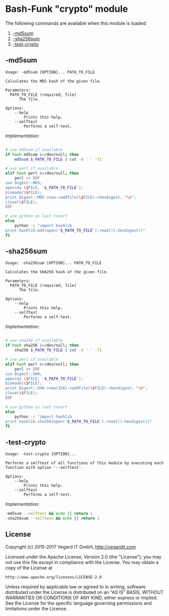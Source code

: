 # Bash-Funk "crypto" module

[//]: # (THIS FILE IS GENERATED BY BASH-FUNK GENERATOR)

The following commands are available when this module is loaded:

1. [-md5sum](#-md5sum)
1. [-sha256sum](#-sha256sum)
1. [-test-crypto](#-test-crypto)

## <a name="-md5sum"></a>-md5sum

```
Usage: -md5sum [OPTION]... PATH_TO_FILE

Calculates the MD5 hash of the given file.

Parameters:
  PATH_TO_FILE (required, file)
      The file.

Options:
    --help 
        Prints this help.
    --selftest 
        Performs a self-test.
```

*Implementation:*
```bash

# use md5sum if available
if hash md5sum &>/dev/null; then
    md5sum $_PATH_TO_FILE | cut -d ' ' -f1

# use perl if available
elif hash perl &>/dev/null; then
    perl << EOF
use Digest::MD5;
open(my \$FILE, '$_PATH_TO_FILE');
binmode(\$FILE);
print Digest::MD5->new->addfile(\$FILE)->hexdigest, "\n";
close(\$FILE);
EOF

# use python as last resort
else
    python -c "import hashlib
print hashlib.md5(open('$_PATH_TO_FILE').read()).hexdigest()"
fi
```


## <a name="-sha256sum"></a>-sha256sum

```
Usage: -sha256sum [OPTION]... PATH_TO_FILE

Calculates the SHA256 hash of the given file.

Parameters:
  PATH_TO_FILE (required, file)
      The file.

Options:
    --help 
        Prints this help.
    --selftest 
        Performs a self-test.
```

*Implementation:*
```bash

# use sha256 if available
if hash sha256 &>/dev/null; then
    sha256 $_PATH_TO_FILE | cut -d ' ' -f1

# use perl if available
elif hash perl &>/dev/null; then
    perl << EOF
use Digest::SHA;
open(my \$FILE, '$_PATH_TO_FILE');
binmode(\$FILE);
print Digest::SHA->new(256)->addfile(\$FILE)->hexdigest, "\n";
close(\$FILE);
EOF

# use python as last resort
else
    python -c "import hashlib
print hashlib.sha256(open('$_PATH_TO_FILE').read()).hexdigest()"
fi
```


## <a name="-test-crypto"></a>-test-crypto

```
Usage: -test-crypto [OPTION]...

Performs a selftest of all functions of this module by executing each function with option '--selftest'.

Options:
    --help 
        Prints this help.
    --selftest 
        Performs a self-test.
```

*Implementation:*
```bash
-md5sum --selftest && echo || return 1
-sha256sum --selftest && echo || return 1
```


## <a name="license"></a>License

Copyright (c) 2015-2017 Vegard IT GmbH, http://vegardit.com

Licensed under the Apache License, Version 2.0 (the "License");
you may not use this file except in compliance with the License.
You may obtain a copy of the License at

    http://www.apache.org/licenses/LICENSE-2.0

Unless required by applicable law or agreed to in writing, software
distributed under the License is distributed on an "AS IS" BASIS,
WITHOUT WARRANTIES OR CONDITIONS OF ANY KIND, either express or implied.
See the License for the specific language governing permissions and
limitations under the License.

